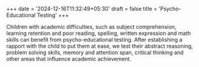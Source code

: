 +++
date = '2024-12-16T11:32:49+05:30'
draft = false
title = 'Psycho-Educational Testing'
+++

Children with academic difficulties, such as subject comprehension, learning retention and poor reading, spelling, written expression and math skills can benefit from psycho-educational testing. After establishing a rapport with the child to put them at ease, we test their abstract reasoning, problem solving skills, memory and attention span, critical thinking and other areas that influence academic achievement.
